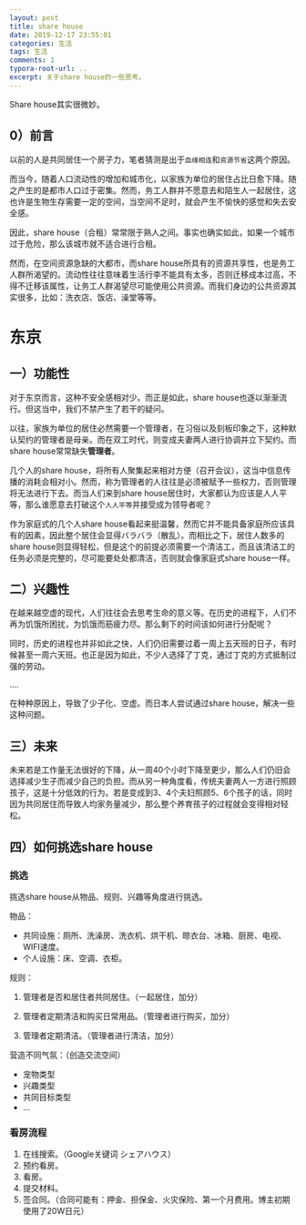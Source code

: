 ```yaml
---
layout: post
title: share house
date: 2019-12-17 23:55:01
categories: 生活
tags: 生活
comments: 1
typora-root-url: ..
excerpt: 关于share house的一些思考。
---
```


Share house其实很微妙。

## 0）前言

以前的人是共同居住一个房子力，笔者猜测是出于`血缘相连`和`资源节省`这两个原因。

而当今，随着人口流动性的增加和城市化，以家族为单位的居住占比日愈下降。随之产生的是都市人口过于密集。然而，务工人群并不愿意去和陌生人一起居住，这也许是生物生存需要一定的空间，当空间不足时，就会产生不愉快的感觉和失去安全感。

因此，share house（合租）常常限于熟人之间。事实也确实如此，如果一个城市过于危险，那么该城市就不适合进行合租。

然而，在空间资源急缺的大都市，而share house所具有的资源共享性，也是务工人群所渴望的。流动性往往意味着生活行李不能具有太多，否则迁移成本过高，不得不迁移该属性，让务工人群渴望尽可能使用公共资源。而我们身边的公共资源其实很多，比如：洗衣店、饭店、澡堂等等。

# 东京

## 一）功能性

对于东京而言，这种不安全感相对少。而正是如此，share house也逐以渐渐流行。但这当中，我们不禁产生了若干的疑问。

以往，家族为单位的居住必然需要一个管理者，在习俗以及刻板印象之下，这种默认契约的管理者是母亲。而在双工时代，则变成夫妻两人进行协调并立下契约。而share house常常缺失**管理者**。

几个人的share house，将所有人聚集起来相对方便（召开会议），这当中信息传播的消耗会相对小。然而，称为管理者的人往往是必须被赋予一些权力，否则管理将无法进行下去。而当人们来到share house居住时，大家都认为应该是人人平等，那么谁愿意去打破这个`人人平等`并接受成为领导者呢？

作为家庭式的几个人share house看起来挺温馨，然而它并不能具备家庭所应该具有的因素，因此整个居住会显得バラバラ（散乱）。而相比之下，居住人数多的share house则显得轻松，但是这个的前提必须需要一个清洁工，而且该清洁工的任务必须是完整的，尽可能要处处都清洁，否则就会像家庭式share house一样。

## 二）兴趣性

在越来越空虚的现代，人们往往会去思考生命的意义等。在历史的进程下，人们不再为饥饿所困扰，为饥饿而筋疲力尽。那么剩下的时间该如何进行分配呢？

同时，历史的进程也并非如此之快，人们仍旧需要过着一周上五天班的日子，有时候甚至一周六天班。也正是因为如此，不少人选择了丁克，通过丁克的方式抵制过强的劳动。

....

在种种原因上，导致了少子化、空虚。而日本人尝试通过share house，解决一些这种问题。

## 三）未来

未来若是工作量无法很好的下降，从一周40个小时下降至更少，那么人们仍旧会选择减少生子而减少自己的负担。而从另一种角度看，传统夫妻两人一方进行照顾孩子，这是十分低效的行为。若是变成到3、4个夫妇照顾5、6个孩子的话，同时因为共同居住而导致人均家务量减少，那么整个养育孩子的过程就会变得相对轻松。

## 四）如何挑选share house

### 挑选

挑选share house从物品、规则、兴趣等角度进行挑选。

物品：

- 共同设施：厕所、洗澡房、洗衣机、烘干机、晾衣台、冰箱、厨房、电视、WIFI速度。
- 个人设施：床、空调、衣柜。

规则：

1. 管理者是否和居住者共同居住。（一起居住，加分）
2. 管理者定期清洁和购买日常用品。（管理者进行购买，加分）

3. 管理者定期清洁。（管理者进行清洁，加分）

营造不同气氛：（创造交流空间）

- 宠物类型
-  兴趣类型
- 共同目标类型
-  ...

### 看房流程

1. 在线搜索。（Google关键词 シェアハウス）
2. 预约看房。
3. 看房。
4. 提交材料。
5. 签合同。（合同可能有：押金、担保金、火灾保险、第一个月费用。博主初期使用了20W日元）

